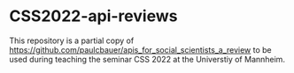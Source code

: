 # CSS2022-api-reviews
 
This repository is a partial copy of https://github.com/paulcbauer/apis_for_social_scientists_a_review to be used during teaching the seminar CSS 2022 at the Universtiy of Mannheim. 
